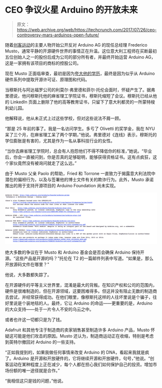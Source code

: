 # CEO 争议火星 Arduino 的开放未来

> 原文：<https://web.archive.org/web/https://techcrunch.com/2017/07/26/ceo-controversy-mars-arduinos-open-future/>

随着[创客运动](https://web.archive.org/web/20230323173335/http://makezine.com/2017/06/09/free-arduino/)的主要人物开始公开反对 Arduino AG 的现任总经理 Frederico Musto，通常平静的开源硬件世界的事情正在升温。这位意大利工程师在买断最初五位创始人之一的股份后成为公司的部分所有者，并最终开始运营 Arduino AG，这是一家拥有该项目的商标的控股公司。

现在 Musto 正面临审查，最初是因为[夸大他的学历](https://web.archive.org/web/20230323173335/https://www.wired.com/2017/04/arduinos-new-ceo-federico-musto-may-fabricated-academic-record/)，最终是因为似乎从 Arduino 硬件系列中提取开源许可证、原理图和代码。

当穆斯托与阿达福罗公司的利莫尔·弗里德和菲尔·托伦会面时，怀疑产生了。据弗里德说，他问穆斯托他的麻省理工学院证书，穆斯托缩短了会议。穆斯托已经从他的 LinkedIn 页面上删除了他的高等教育证书，只留下了意大利都灵的一所蒙特梭利幼儿园。

他解释说，他从未正式上过这些学校，但对这些说法不屑一顾。

“那是 25 年前的事了。我是一名访问学生。多亏了 Olivetti 的奖学金，我在 NYU 呆了三个月，在麻省理工呆了两个学期，”他说。弗里德对《连线》表示，穆斯托的学位膨胀是有害的，尤其是作为一名从事科技行业的女性。

“当你去麻省理工学院时，总会有人抱怨他们不得不降低你的标准，”她说。“毕业后，你会一直被问到，你是否真的足够聪明，能够获得资格证书。这有点疯狂，这个家伙竟然没有被询问就走了这么远。”

由于 Musto 父亲 Paolo 的帮助，Fried 和 Torrone 一直致力于揭露意大利法院中潜在的偏袒行为，以及与签署他的博士文件有关的欺诈行为。此外，Musto 承诺推出的用于支持开源项目的 Arduino Foundation 尚未实现。

![](img/34791df432f4013609c2f8379c0ac898.png)

绝大多数的争议在于 Musto 和 Arduino 基金会是否会确保 Arduino 保持开源。“这些产品是开源的吗？”托伦在 T2 的一篇邮件列表中写道。"如果是，那么开放源码文件在哪里？"

他说，大多数都失踪了。

在开源硬件的平等主义世界里，混淆是最大的背叛。在知识产权和公司的范围内，硬件是很难制造的，但在开源领域，这要困难得多。但这并没有阻止无数的制造商去尝试，并经常获得成功。在他们眼里，像穆斯托这样的人往坏里说是个骗子，往好里说是个装地毯的人。最终，它让 Arduino 的命运——更重要的是，Arduino 的大众支持——处于一片令人不安的乌云之中。

或者也许这一切都只是为了钱。

Adafruit 和其他专注于制造商的卖家销售甚至制造许多 Arduino 产品，Musto 怀疑这可能是他们攻击的原因。Musto 还认为，制造商运动正在收缩，特别是考虑到英特尔撤回对 Arduino 的一些支持。

“正如我提到的，如果我做任何事情来改变 Arduino 的 DNA，看起来我就是疯了。Arduino 是开源和开放硬件的，它将继续开源和开放硬件，句号，”他说。“创客运动在某种程度上正在减少，每个人都在担心我们如何保护自己的投资。增加市场份额的唯一途径就是合作。”

“我相信这只是钱的问题，”他说。